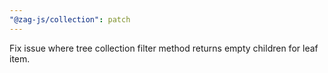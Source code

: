 ```yaml
---
"@zag-js/collection": patch
---
```


Fix issue where tree collection filter method returns empty children for leaf item.
